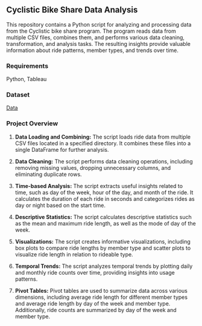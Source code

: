 ## Cyclistic Bike Share Data Analysis

This repository contains a Python script for analyzing and processing data from the Cyclistic bike share program. The program reads data from multiple CSV files, combines them, and performs various data cleaning, transformation, and analysis tasks. The resulting insights provide valuable information about ride patterns, member types, and trends over time.

### Requirements
Python, Tableau

### Dataset
[Data](https://divvy-tripdata.s3.amazonaws.com/index.html)


### Project Overview

1. **Data Loading and Combining:** The script loads ride data from multiple CSV files located in a specified directory. It combines these files into a single DataFrame for further analysis.

2. **Data Cleaning:** The script performs data cleaning operations, including removing missing values, dropping unnecessary columns, and eliminating duplicate rows.

3. **Time-based Analysis:** The script extracts useful insights related to time, such as day of the week, hour of the day, and month of the ride. It calculates the duration of each ride in seconds and categorizes rides as day or night based on the start time.

4. **Descriptive Statistics:** The script calculates descriptive statistics such as the mean and maximum ride length, as well as the mode of day of the week.

5. **Visualizations:** The script creates informative visualizations, including box plots to compare ride lengths by member type and scatter plots to visualize ride length in relation to rideable type.

6. **Temporal Trends:** The script analyzes temporal trends by plotting daily and monthly ride counts over time, providing insights into usage patterns.

7. **Pivot Tables:** Pivot tables are used to summarize data across various dimensions, including average ride length for different member types and average ride length by day of the week and member type. Additionally, ride counts are summarized by day of the week and member type.


